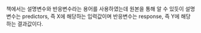 책에서는 설명변수와 반응변수라는 용어를 사용하였는데 원본을 통해 알 수 있듯이 
	설명변수는 predictors, 즉 X에 해당하는 입력값이며 
	반응변수는 response, 즉 Y에 해당하는 결과값이다.
